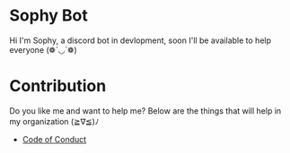 # Sophy Bot

Hi I'm Sophy, a discord bot in devlopment, soon I'll be available to help everyone (❁´◡`❁)

# Contribution

Do you like me and want to help me? Below are the things that will help in my organization (≧∇≦)ﾉ

* [Code of Conduct](CODE_OF_CONDUCT.md)
